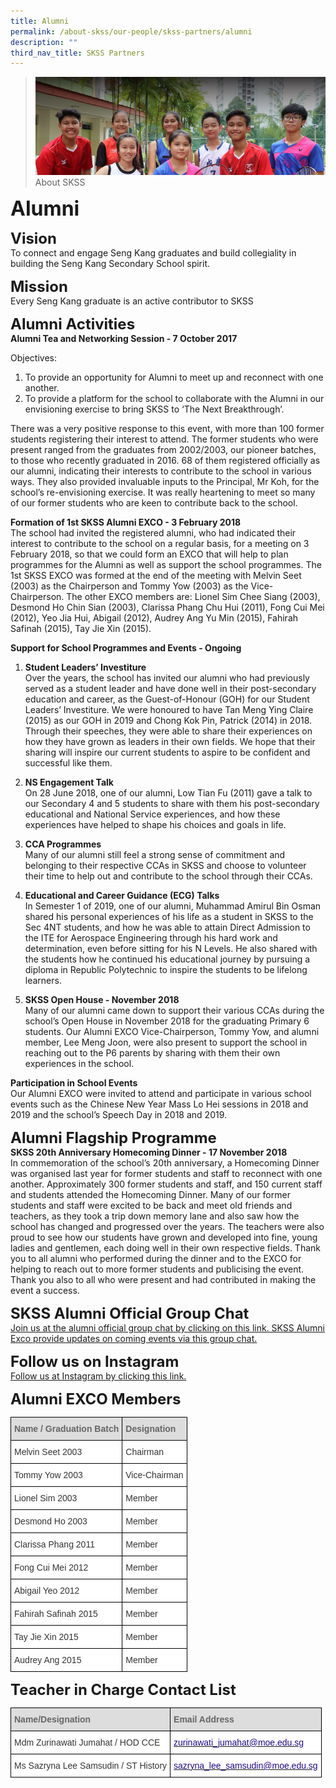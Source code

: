 ```yaml
---
title: Alumni
permalink: /about-skss/our-people/skss-partners/alumni
description: ""
third_nav_title: SKSS Partners
---
```

>![](/images/About%20us.jpg)
>About SKSS

**<font size=6>Alumni</font>**

**<font size=5>Vision</font>**<br>
To connect and engage Seng Kang graduates and build collegiality in building the Seng Kang Secondary School spirit.

**<font size=5>Mission</font>**<br>
Every Seng Kang graduate is an active contributor to SKSS

**<font size=5>Alumni Activities</font>**<br>
**Alumni Tea and Networking Session - 7 October 2017**  
  
Objectives:  
1. To provide an opportunity for Alumni to meet up and reconnect with one another.
2. To provide a platform for the school to collaborate with the Alumni in our envisioning exercise to bring SKSS to ‘The Next Breakthrough’.

There was a very positive response to this event, with more than 100 former students registering their interest to attend. The former students who were present ranged from the graduates from 2002/2003, our pioneer batches, to those who recently graduated in 2016. 68 of them registered officially as our alumni, indicating their interests to contribute to the school in various ways. They also provided invaluable inputs to the Principal, Mr Koh, for the school’s re-envisioning exercise. It was really heartening to meet so many of our former students who are keen to contribute back to the school.  

  

**Formation of 1st SKSS Alumni EXCO - 3 February 2018**<br>
The school had invited the registered alumni, who had indicated their interest to contribute to the school on a regular basis, for a meeting on 3 February 2018, so that we could form an EXCO that will help to plan programmes for the Alumni as well as support the school programmes. The 1st SKSS EXCO was formed at the end of the meeting with Melvin Seet (2003) as the Chairperson and Tommy Yow (2003) as the Vice-Chairperson. The other EXCO members are: Lionel Sim Chee Siang (2003), Desmond Ho Chin Sian (2003), Clarissa Phang Chu Hui (2011), Fong Cui Mei (2012), Yeo Jia Hui, Abigail (2012), Audrey Ang Yu Min (2015), Fahirah Safinah (2015), Tay Jie Xin (2015).

  

**Support for School Programmes and Events - Ongoing**<br>
1.  **Student Leaders’ Investiture**  
    Over the years, the school has invited our alumni who had previously served as a student leader and have done well in their post-secondary education and career, as the Guest-of-Honour (GOH) for our Student Leaders’ Investiture. We were honoured to have Tan Meng Ying Claire (2015) as our GOH in 2019 and Chong Kok Pin, Patrick (2014) in 2018. Through their speeches, they were able to share their experiences on how they have grown as leaders in their own fields. We hope that their sharing will inspire our current students to aspire to be confident and successful like them.  
      
    
2.  **NS Engagement Talk**  
    On 28 June 2018, one of our alumni, Low Tian Fu (2011) gave a talk to our Secondary 4 and 5 students to share with them his post-secondary educational and National Service experiences, and how these experiences have helped to shape his choices and goals in life.  
      
    
3.  **CCA Programmes**  
    Many of our alumni still feel a strong sense of commitment and belonging to their respective CCAs in SKSS and choose to volunteer their time to help out and contribute to the school through their CCAs.  
      
    
4.  **Educational and Career Guidance (ECG) Talks**  
    In Semester 1 of 2019, one of our alumni, Muhammad Amirul Bin Osman shared his personal experiences of his life as a student in SKSS to the Sec 4NT students, and how he was able to attain Direct Admission to the ITE for Aerospace Engineering through his hard work and determination, even before sitting for his N Levels. He also shared with the students how he continued his educational journey by pursuing a diploma in Republic Polytechnic to inspire the students to be lifelong learners.  
      
    
5.  **SKSS Open House - November 2018**  
    Many of our alumni came down to support their various CCAs during the school’s Open House in November 2018 for the graduating Primary 6 students. Our Alumni EXCO Vice-Chairperson, Tommy Yow, and alumni member, Lee Meng Joon, were also present to support the school in reaching out to the P6 parents by sharing with them their own experiences in the school.

**Participation in School Events**<br>
Our Alumni EXCO were invited to attend and participate in various school events such as the Chinese New Year Mass Lo Hei sessions in 2018 and 2019 and the school’s Speech Day in 2018 and 2019.

**<font size=5>Alumni Flagship Programme</font>**<br>
**SKSS 20th Anniversary Homecoming Dinner - 17 November 2018**<br>
In commemoration of the school’s 20th anniversary, a Homecoming Dinner was organised last year for former students and staff to reconnect with one another. Approximately 300 former students and staff, and 150 current staff and students attended the Homecoming Dinner. Many of our former students and staff were excited to be back and meet old friends and teachers, as they took a trip down memory lane and also saw how the school has changed and progressed over the years. The teachers were also proud to see how our students have grown and developed into fine, young ladies and gentlemen, each doing well in their own respective fields. Thank you to all alumni who performed during the dinner and to the EXCO for helping to reach out to more former students and publicising the event. Thank you also to all who were present and had contributed in making the event a success.

**<font size=5>SKSS Alumni Official Group Chat</font>**<br>
[Join us at the alumni official group chat by clicking on this link. SKSS Alumni Exco provide updates on coming events via this group chat.](https://chat.whatsapp.com/GUTBFP83zmK2kg2vABxeDg)

**<font size=5>Follow us on Instagram</font>**<br>
[Follow us at Instagram by clicking this link.](https://www.instagram.com/skss.officialalumni)  
  
**<font size=5>Alumni EXCO Members</font>**<br>

<table style="border-collapse:collapse;border-spacing:0" class="tg"><thead><tr><th style="background-color:#DDD;border-color:black;border-style:solid;border-width:1px;color:#666;font-family:Arial, sans-serif;font-size:14px;font-weight:bold;overflow:hidden;padding:10px 5px;text-align:left;vertical-align:middle;word-break:normal"><span style="color:#666;background-color:#DDD">Name / Graduation Batch</span></th><th style="background-color:#DDD;border-color:black;border-style:solid;border-width:1px;color:#666;font-family:Arial, sans-serif;font-size:14px;font-weight:bold;overflow:hidden;padding:10px 5px;text-align:left;vertical-align:middle;word-break:normal"><span style="color:#666;background-color:#DDD">Designation</span></th></tr></thead><tbody><tr><td style="background-color:#FFF;border-color:black;border-style:solid;border-width:1px;color:#333;font-family:Arial, sans-serif;font-size:14px;overflow:hidden;padding:10px 5px;text-align:left;vertical-align:middle;word-break:normal">Melvin Seet 2003</td><td style="background-color:#FFF;border-color:black;border-style:solid;border-width:1px;color:#333;font-family:Arial, sans-serif;font-size:14px;overflow:hidden;padding:10px 5px;text-align:left;vertical-align:middle;word-break:normal">Chairman </td></tr><tr><td style="background-color:#FFF;border-color:black;border-style:solid;border-width:1px;color:#333;font-family:Arial, sans-serif;font-size:14px;overflow:hidden;padding:10px 5px;text-align:left;vertical-align:middle;word-break:normal">Tommy Yow 2003</td><td style="background-color:#FFF;border-color:black;border-style:solid;border-width:1px;color:#333;font-family:Arial, sans-serif;font-size:14px;overflow:hidden;padding:10px 5px;text-align:left;vertical-align:middle;word-break:normal">Vice-Chairman </td></tr><tr><td style="background-color:#FFF;border-color:black;border-style:solid;border-width:1px;color:#333;font-family:Arial, sans-serif;font-size:14px;overflow:hidden;padding:10px 5px;text-align:left;vertical-align:middle;word-break:normal">Lionel Sim 2003<br></td><td style="background-color:#FFF;border-color:black;border-style:solid;border-width:1px;color:#333;font-family:Arial, sans-serif;font-size:14px;overflow:hidden;padding:10px 5px;text-align:left;vertical-align:middle;word-break:normal">Member</td></tr><tr><td style="background-color:#FFF;border-color:black;border-style:solid;border-width:1px;color:#333;font-family:Arial, sans-serif;font-size:14px;overflow:hidden;padding:10px 5px;text-align:left;vertical-align:middle;word-break:normal">Desmond Ho 2003<br></td><td style="background-color:#FFF;border-color:black;border-style:solid;border-width:1px;color:#333;font-family:Arial, sans-serif;font-size:14px;overflow:hidden;padding:10px 5px;text-align:left;vertical-align:middle;word-break:normal">Member<br></td></tr><tr><td style="background-color:#FFF;border-color:black;border-style:solid;border-width:1px;color:#333;font-family:Arial, sans-serif;font-size:14px;overflow:hidden;padding:10px 5px;text-align:left;vertical-align:middle;word-break:normal">Clarissa Phang 2011<br></td><td style="background-color:#FFF;border-color:black;border-style:solid;border-width:1px;color:#333;font-family:Arial, sans-serif;font-size:14px;overflow:hidden;padding:10px 5px;text-align:left;vertical-align:middle;word-break:normal">Member</td></tr><tr><td style="background-color:#FFF;border-color:black;border-style:solid;border-width:1px;color:#333;font-family:Arial, sans-serif;font-size:14px;overflow:hidden;padding:10px 5px;text-align:left;vertical-align:middle;word-break:normal">Fong Cui Mei 2012<br></td><td style="background-color:#FFF;border-color:black;border-style:solid;border-width:1px;color:#333;font-family:Arial, sans-serif;font-size:14px;overflow:hidden;padding:10px 5px;text-align:left;vertical-align:middle;word-break:normal">Member</td></tr><tr><td style="background-color:#FFF;border-color:black;border-style:solid;border-width:1px;color:#333;font-family:Arial, sans-serif;font-size:14px;overflow:hidden;padding:10px 5px;text-align:left;vertical-align:middle;word-break:normal">Abigail Yeo 2012<br></td><td style="background-color:#FFF;border-color:black;border-style:solid;border-width:1px;color:#333;font-family:Arial, sans-serif;font-size:14px;overflow:hidden;padding:10px 5px;text-align:left;vertical-align:middle;word-break:normal">Member</td></tr><tr><td style="background-color:#FFF;border-color:black;border-style:solid;border-width:1px;color:#333;font-family:Arial, sans-serif;font-size:14px;overflow:hidden;padding:10px 5px;text-align:left;vertical-align:middle;word-break:normal">Fahirah Safinah 2015<br></td><td style="background-color:#FFF;border-color:black;border-style:solid;border-width:1px;color:#333;font-family:Arial, sans-serif;font-size:14px;overflow:hidden;padding:10px 5px;text-align:left;vertical-align:middle;word-break:normal">Member</td></tr><tr><td style="background-color:#FFF;border-color:black;border-style:solid;border-width:1px;color:#333;font-family:Arial, sans-serif;font-size:14px;overflow:hidden;padding:10px 5px;text-align:left;vertical-align:middle;word-break:normal">Tay Jie Xin 2015<br></td><td style="background-color:#FFF;border-color:black;border-style:solid;border-width:1px;color:#333;font-family:Arial, sans-serif;font-size:14px;overflow:hidden;padding:10px 5px;text-align:left;vertical-align:middle;word-break:normal">Member</td></tr><tr><td style="background-color:#FFF;border-color:black;border-style:solid;border-width:1px;color:#333;font-family:Arial, sans-serif;font-size:14px;overflow:hidden;padding:10px 5px;text-align:left;vertical-align:middle;word-break:normal">Audrey Ang 2015 <br></td><td style="background-color:#FFF;border-color:black;border-style:solid;border-width:1px;color:#333;font-family:Arial, sans-serif;font-size:14px;overflow:hidden;padding:10px 5px;text-align:left;vertical-align:middle;word-break:normal">Member</td></tr></tbody></table>

**<font size=5>Teacher in Charge Contact List</font>**

<table style="border-collapse:collapse;border-spacing:0" class="tg"><thead><tr><th style="background-color:#DDD;border-color:black;border-style:solid;border-width:1px;color:#666;font-family:Arial, sans-serif;font-size:14px;font-weight:bold;overflow:hidden;padding:10px 5px;text-align:left;vertical-align:middle;word-break:normal"><span style="color:#666;background-color:#DDD">Name/Designation</span></th><th style="background-color:#DDD;border-color:black;border-style:solid;border-width:1px;color:#666;font-family:Arial, sans-serif;font-size:14px;font-weight:bold;overflow:hidden;padding:10px 5px;text-align:left;vertical-align:middle;word-break:normal"><span style="color:#666;background-color:#DDD">Email Address</span></th></tr></thead><tbody><tr><td style="background-color:#FFF;border-color:black;border-style:solid;border-width:1px;color:#333;font-family:Arial, sans-serif;font-size:14px;overflow:hidden;padding:10px 5px;text-align:left;vertical-align:middle;word-break:normal">Mdm Zurinawati Jumahat / HOD CCE</td><td style="background-color:#FFF;border-color:black;border-style:solid;border-width:1px;color:#21088A;font-family:Arial, sans-serif;font-size:14px;overflow:hidden;padding:10px 5px;text-align:left;vertical-align:top;word-break:normal"><a href="mailto:zurinawati_jumahat@moe.edu.sg"><span style="text-decoration:none;color:#21088A">zurinawati_jumahat@moe.edu.sg</span></a></td></tr><tr><td style="background-color:#FFF;border-color:black;border-style:solid;border-width:1px;color:#333;font-family:Arial, sans-serif;font-size:14px;overflow:hidden;padding:10px 5px;text-align:left;vertical-align:middle;word-break:normal">Ms Sazryna Lee Samsudin / ST History</td><td style="background-color:#FFF;border-color:black;border-style:solid;border-width:1px;color:#21088A;font-family:Arial, sans-serif;font-size:14px;overflow:hidden;padding:10px 5px;text-align:left;vertical-align:top;word-break:normal"><a href="mailto:sazryna_lee_samsudin@moe.edu.sg"><span style="text-decoration:none;color:#21088A">sazryna_lee_samsudin@moe.edu.sg</span></a></td></tr></tbody></table>